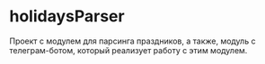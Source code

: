 # holidaysParser
Проект с модулем для парсинга праздников, а также, модуль с телеграм-ботом, который реализует работу с этим модулем.
